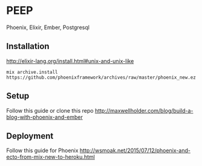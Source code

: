 # PEEP
Phoenix, Elixir, Ember, Postgresql

## Installation
http://elixir-lang.org/install.html#unix-and-unix-like
```
mix archive.install https://github.com/phoenixframework/archives/raw/master/phoenix_new.ez
```

## Setup
Follow this guide or clone this repo
http://maxwellholder.com/blog/build-a-blog-with-phoenix-and-ember

## Deployment
Follow this guide for Phoenix
http://wsmoak.net/2015/07/12/phoenix-and-ecto-from-mix-new-to-heroku.html
